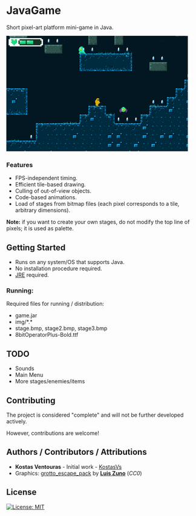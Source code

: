 
# JavaGame
 Short pixel-art platform mini-game in Java.

![Screenshot](https://github.com/kostasvs/JavaGame/raw/master/screens/gameplay.gif)

  ### Features
* FPS-independent timing.
* Efficient tile-based drawing.
* Culling of out-of-view objects.
* Code-based animations.
* Load of stages from bitmap files (each pixel corresponds to a tile, arbitrary dimensions).

**Note:** if you want to create your own stages, do not modify the top line of pixels; it is used as palette.

## Getting Started

* Runs on any system/OS that supports Java.
* No installation procedure required.
* [JRE](https://www.java.com/download/) required.

### Running:

Required files for running / distribution:
* game.jar
* img/\*.\*
* stage.bmp, stage2.bmp, stage3.bmp
* 8bitOperatorPlus-Bold.ttf

## TODO

* Sounds
* Main Menu
* More stages/enemies/items

## Contributing

The project is considered "complete" and will not be further developed actively.

However, contributions are welcome!

## Authors / Contributors / Attributions

* **Kostas Ventouras** - Initial work - [KostasVs](https://github.com/KostasVs)
* Graphics: [grotto_escape_pack](https://ansimuz.itch.io/grotto-escape-game-art-pack) by [**Luis Zuno**](http://ansimuz.com/) (*CC0*)

## License

[![License: MIT](https://img.shields.io/badge/License-MIT-yellow.svg)](https://opensource.org/licenses/MIT)